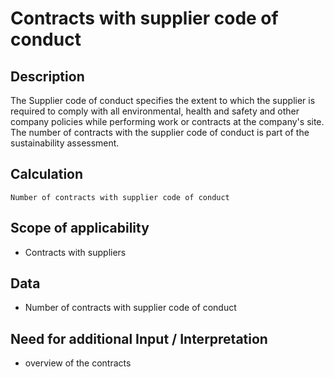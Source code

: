 # Contracts with supplier code of conduct

## Description
The Supplier code of conduct specifies the extent to which the supplier is required to comply with all environmental, health and safety and other company policies while performing work or contracts at the company's site. The number of contracts with the supplier code of conduct is part of the sustainability assessment.

## Calculation
`Number of contracts with supplier code of conduct`

## Scope of applicability
* Contracts with suppliers

## Data
* Number of contracts with supplier code of conduct

## Need for additional Input / Interpretation
* overview of the contracts

